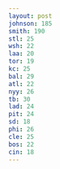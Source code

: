 ```yaml
---
layout: post
johnson: 185
smith: 190
stl: 25
wsh: 22
laa: 20
tor: 19
kc: 25
bal: 29
atl: 22
nyy: 26
tb: 30
lad: 24
pit: 24
sd: 18
phi: 26
cle: 25
bos: 22
cin: 18
---
```

